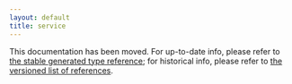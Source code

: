 ```yaml
---
layout: default
title: service
---
```


This documentation has been moved. For up-to-date info, please refer to [the stable generated type reference](http://docs.puppetlabs.com/references/stable/type.html); for historical info, please refer to [the versioned list of references](http://docs.puppetlabs.com/references/).